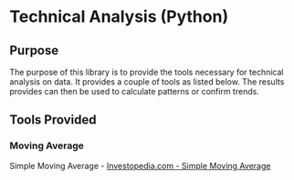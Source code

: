 # Technical Analysis (Python)
## Purpose
The purpose of this library is to provide the tools necessary for technical analysis on data. It provides a couple of tools as listed below. The results provides can then be used to calculate patterns or confirm trends.
## Tools Provided
### Moving Average
Simple Moving Average - [Investopedia.com - Simple Moving Average](https://www.investopedia.com/terms/s/sma.asp)